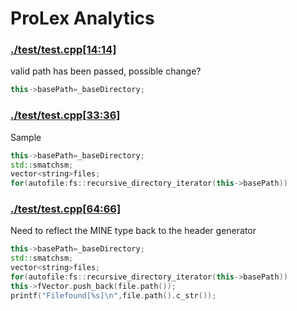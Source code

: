 # ProLex Analytics

### [./test/test.cpp[14:14]](./test/test.cpp#L14)
valid path has been passed, possible change?
```cpp
this->basePath=_baseDirectory;
```
### [./test/test.cpp[33:36]](./test/test.cpp#L33-L36)
Sample
```cpp
this->basePath=_baseDirectory;
std::smatchsm;
vector<string>files;
for(autofile:fs::recursive_directory_iterator(this->basePath))
```
### [./test/test.cpp[64:66]](./test/test.cpp#L64-L66)
Need to reflect the MINE type back to the header generator
```cpp
this->basePath=_baseDirectory;
std::smatchsm;
vector<string>files;
for(autofile:fs::recursive_directory_iterator(this->basePath))
this->fVector.push_back(file.path());
printf("Filefound[%s]\n",file.path().c_str());
```
